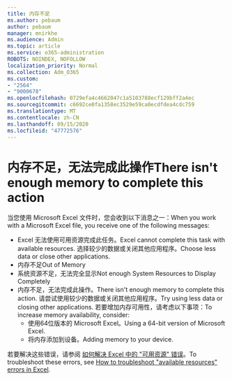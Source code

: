 ```yaml
---
title: 内存不足
ms.author: pebaum
author: pebaum
manager: mnirkhe
ms.audience: Admin
ms.topic: article
ms.service: o365-administration
ROBOTS: NOINDEX, NOFOLLOW
localization_priority: Normal
ms.collection: Adm_O365
ms.custom:
- "2564"
- "9000678"
ms.openlocfilehash: 0729efa4c4662047c1a5103788ecf129bff2a4ec
ms.sourcegitcommit: c6692ce0fa1358ec3529e59ca0ecdfdea4cdc759
ms.translationtype: MT
ms.contentlocale: zh-CN
ms.lasthandoff: 09/15/2020
ms.locfileid: "47772576"
---
```

# <a name="there-isnt-enough-memory-to-complete-this-action"></a><span data-ttu-id="0fe76-102">内存不足，无法完成此操作</span><span class="sxs-lookup"><span data-stu-id="0fe76-102">There isn't enough memory to complete this action</span></span>

<span data-ttu-id="0fe76-103">当您使用 Microsoft Excel 文件时，您会收到以下消息之一：</span><span class="sxs-lookup"><span data-stu-id="0fe76-103">When you work with a Microsoft Excel file, you receive one of the following messages:</span></span>

- <span data-ttu-id="0fe76-104">Excel 无法使用可用资源完成此任务。</span><span class="sxs-lookup"><span data-stu-id="0fe76-104">Excel cannot complete this task with available resources.</span></span> <span data-ttu-id="0fe76-105">选择较少的数据或关闭其他应用程序。</span><span class="sxs-lookup"><span data-stu-id="0fe76-105">Choose less data or close other applications.</span></span>
- <span data-ttu-id="0fe76-106">内存不足</span><span class="sxs-lookup"><span data-stu-id="0fe76-106">Out of Memory</span></span>
- <span data-ttu-id="0fe76-107">系统资源不足，无法完全显示</span><span class="sxs-lookup"><span data-stu-id="0fe76-107">Not enough System Resources to Display Completely</span></span>
- <span data-ttu-id="0fe76-108">内存不足，无法完成此操作。</span><span class="sxs-lookup"><span data-stu-id="0fe76-108">There isn't enough memory to complete this action.</span></span> <span data-ttu-id="0fe76-109">请尝试使用较少的数据或关闭其他应用程序。</span><span class="sxs-lookup"><span data-stu-id="0fe76-109">Try using less data or closing other applications.</span></span> <span data-ttu-id="0fe76-110">若要增加内存可用性，请考虑以下事项：</span><span class="sxs-lookup"><span data-stu-id="0fe76-110">To increase memory availability, consider:</span></span> 
    - <span data-ttu-id="0fe76-111">使用64位版本的 Microsoft Excel。</span><span class="sxs-lookup"><span data-stu-id="0fe76-111">Using a 64-bit version of Microsoft Excel.</span></span>
    - <span data-ttu-id="0fe76-112">将内存添加到设备。</span><span class="sxs-lookup"><span data-stu-id="0fe76-112">Adding memory to your device.</span></span>

<span data-ttu-id="0fe76-113">若要解决这些错误，请参阅 [如何解决 Excel 中的 "可用资源" 错误](https://docs.microsoft.com/office/troubleshoot/excel/available-resources-errors)。</span><span class="sxs-lookup"><span data-stu-id="0fe76-113">To troubleshoot these errors, see [How to troubleshoot "available resources" errors in Excel](https://docs.microsoft.com/office/troubleshoot/excel/available-resources-errors).</span></span>